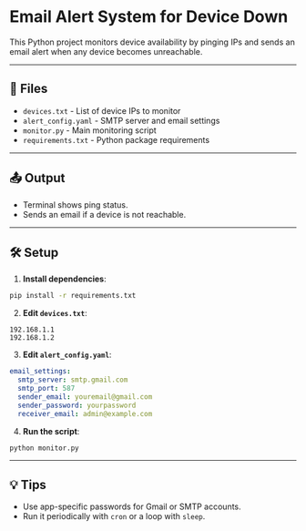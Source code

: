 # Email Alert System for Device Down

This Python project monitors device availability by pinging IPs and sends an email alert when any device becomes unreachable.

---

## 📁 Files

- `devices.txt` - List of device IPs to monitor
- `alert_config.yaml` - SMTP server and email settings
- `monitor.py` - Main monitoring script
- `requirements.txt` - Python package requirements

---

## 📤 Output

- Terminal shows ping status.
- Sends an email if a device is not reachable.

---

## 🛠️ Setup

1. **Install dependencies**:
```bash
pip install -r requirements.txt
```

2. **Edit `devices.txt`**:
```
192.168.1.1
192.168.1.2
```

3. **Edit `alert_config.yaml`**:
```yaml
email_settings:
  smtp_server: smtp.gmail.com
  smtp_port: 587
  sender_email: youremail@gmail.com
  sender_password: yourpassword
  receiver_email: admin@example.com
```

4. **Run the script**:
```bash
python monitor.py
```

---

## 💡 Tips

- Use app-specific passwords for Gmail or SMTP accounts.
- Run it periodically with `cron` or a loop with `sleep`.

